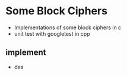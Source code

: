 # Some  Block Ciphers
- Implementations of some  block ciphers in c 
- unit test with googletest in cpp

## implement

- des
